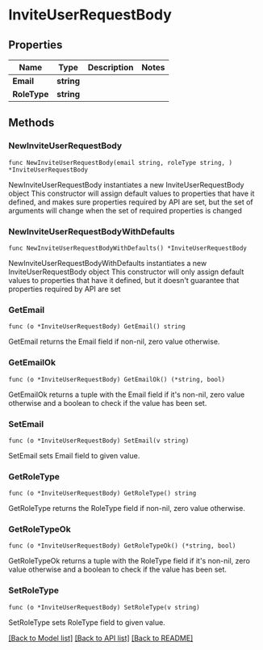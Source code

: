 # InviteUserRequestBody

## Properties

Name | Type | Description | Notes
------------ | ------------- | ------------- | -------------
**Email** | **string** |  | 
**RoleType** | **string** |  | 

## Methods

### NewInviteUserRequestBody

`func NewInviteUserRequestBody(email string, roleType string, ) *InviteUserRequestBody`

NewInviteUserRequestBody instantiates a new InviteUserRequestBody object
This constructor will assign default values to properties that have it defined,
and makes sure properties required by API are set, but the set of arguments
will change when the set of required properties is changed

### NewInviteUserRequestBodyWithDefaults

`func NewInviteUserRequestBodyWithDefaults() *InviteUserRequestBody`

NewInviteUserRequestBodyWithDefaults instantiates a new InviteUserRequestBody object
This constructor will only assign default values to properties that have it defined,
but it doesn't guarantee that properties required by API are set

### GetEmail

`func (o *InviteUserRequestBody) GetEmail() string`

GetEmail returns the Email field if non-nil, zero value otherwise.

### GetEmailOk

`func (o *InviteUserRequestBody) GetEmailOk() (*string, bool)`

GetEmailOk returns a tuple with the Email field if it's non-nil, zero value otherwise
and a boolean to check if the value has been set.

### SetEmail

`func (o *InviteUserRequestBody) SetEmail(v string)`

SetEmail sets Email field to given value.


### GetRoleType

`func (o *InviteUserRequestBody) GetRoleType() string`

GetRoleType returns the RoleType field if non-nil, zero value otherwise.

### GetRoleTypeOk

`func (o *InviteUserRequestBody) GetRoleTypeOk() (*string, bool)`

GetRoleTypeOk returns a tuple with the RoleType field if it's non-nil, zero value otherwise
and a boolean to check if the value has been set.

### SetRoleType

`func (o *InviteUserRequestBody) SetRoleType(v string)`

SetRoleType sets RoleType field to given value.



[[Back to Model list]](../README.md#documentation-for-models) [[Back to API list]](../README.md#documentation-for-api-endpoints) [[Back to README]](../README.md)


